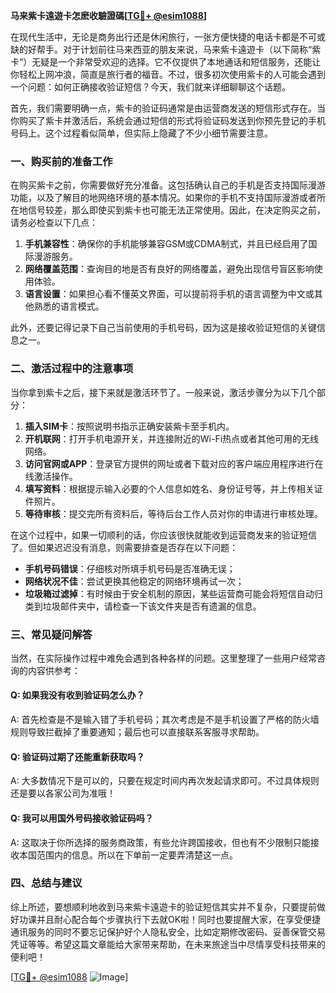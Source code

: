 **马来紫卡遠遊卡怎麽收驗證碼[[TG💪+ @esim1088](https://t.me/s/esim1088)]**

在现代生活中，无论是商务出行还是休闲旅行，一张方便快捷的电话卡都是不可或缺的好帮手。对于计划前往马来西亚的朋友来说，马来紫卡遠遊卡（以下简称“紫卡”）无疑是一个非常受欢迎的选择。它不仅提供了本地通话和短信服务，还能让你轻松上网冲浪，简直是旅行者的福音。不过，很多初次使用紫卡的人可能会遇到一个问题：如何正确接收验证短信？今天，我们就来详细聊聊这个话题。

首先，我们需要明确一点，紫卡的验证码通常是由运营商发送的短信形式存在。当你购买了紫卡并激活后，系统会通过短信的形式将验证码发送到你预先登记的手机号码上。这个过程看似简单，但实际上隐藏了不少小细节需要注意。

### **一、购买前的准备工作**

在购买紫卡之前，你需要做好充分准备。这包括确认自己的手机是否支持国际漫游功能，以及了解目的地网络环境的基本情况。如果你的手机不支持国际漫游或者所在地信号较差，那么即使买到紫卡也可能无法正常使用。因此，在决定购买之前，请务必检查以下几点：

1. **手机兼容性**：确保你的手机能够兼容GSM或CDMA制式，并且已经启用了国际漫游服务。
2. **网络覆盖范围**：查询目的地是否有良好的网络覆盖，避免出现信号盲区影响使用体验。
3. **语言设置**：如果担心看不懂英文界面，可以提前将手机的语言调整为中文或其他熟悉的语言模式。

此外，还要记得记录下自己当前使用的手机号码，因为这是接收验证短信的关键信息之一。

### **二、激活过程中的注意事项**

当你拿到紫卡之后，接下来就是激活环节了。一般来说，激活步骤分为以下几个部分：

1. **插入SIM卡**：按照说明书指示正确安装紫卡至手机内。
2. **开机联网**：打开手机电源开关，并连接附近的Wi-Fi热点或者其他可用的无线网络。
3. **访问官网或APP**：登录官方提供的网址或者下载对应的客户端应用程序进行在线激活操作。
4. **填写资料**：根据提示输入必要的个人信息如姓名、身份证号等，并上传相关证件照片。
5. **等待审核**：提交完所有资料后，等待后台工作人员对你的申请进行审核处理。

在这个过程中，如果一切顺利的话，你应该很快就能收到运营商发来的验证短信了。但如果迟迟没有消息，则需要排查是否存在以下问题：

- **手机号码错误**：仔细核对所填手机号码是否准确无误；
- **网络状况不佳**：尝试更换其他稳定的网络环境再试一次；
- **垃圾箱过滤掉**：有时候由于安全机制的原因，某些运营商可能会将短信自动归类到垃圾邮件夹中，请检查一下该文件夹是否有遗漏的信息。

### **三、常见疑问解答**

当然，在实际操作过程中难免会遇到各种各样的问题。这里整理了一些用户经常咨询的内容供参考：

#### Q: 如果我没有收到验证码怎么办？
A: 首先检查是不是输入错了手机号码；其次考虑是不是手机设置了严格的防火墙规则导致拦截掉了重要通知；最后也可以直接联系客服寻求帮助。

#### Q: 验证码过期了还能重新获取吗？
A: 大多数情况下是可以的，只要在规定时间内再次发起请求即可。不过具体规则还是要以各家公司为准哦！

#### Q: 我可以用国外号码接收验证码吗？
A: 这取决于你所选择的服务商政策，有些允许跨国接收，但也有不少限制只能接收本国范围内的信息。所以在下单前一定要弄清楚这一点。

### **四、总结与建议**

综上所述，要想顺利地收到马来紫卡遠遊卡的验证短信其实并不复杂，只要提前做好功课并且耐心配合每个步骤执行下去就OK啦！同时也要提醒大家，在享受便捷通讯服务的同时不要忘记保护好个人隐私安全，比如定期修改密码、妥善保管交易凭证等等。希望这篇文章能给大家带来帮助，在未来旅途当中尽情享受科技带来的便利吧！

[[TG💪+ @esim1088](https://t.me/s/esim1088) ![Image](https://i.postimg.cc/4NQfJmqS/Snipaste-2025-05-13-00-14-12.png)]